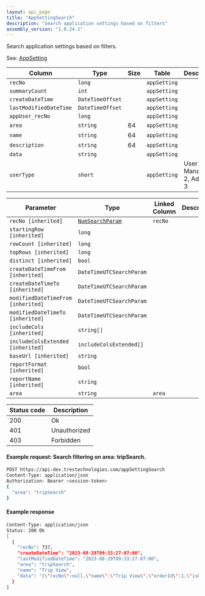 ```yaml
---
layout: api_page
title: "AppSettingSearch"
description: "Search application settings based on filters"
assembly_version: "1.0.24.1"
---
```


Search application settings based on filters.

See: [AppSetting](AppSetting.html)

| Column | Type | Size | Table | Description |
| ------ | ---- | ---- | ----- | ----------- |
| `recNo` | `long` |  | `appSetting` | 
| `summaryCount` | `int` |  | `appSetting` | 
| `createDateTime` | `DateTimeOffset` |  | `appSetting` | 
| `lastModifiedDateTime` | `DateTimeOffset` |  | `appSetting` | 
| `appUser_recNo` | `long` |  | `appSetting` | 
| `area` | `string` | 64 | `appSetting` | 
| `name` | `string` | 64 | `appSetting` | 
| `description` | `string` | 64 | `appSetting` | 
| `data` | `string` |  | `appSetting` | 
| `userType` | `short` |  | `appSetting` | User = 1, Manager = 2, Admin = 3

| Parameter | Type | Linked Column | Description |
| --------- | ---- | ------------- | ----------- |
| `recNo [inherited]` | [`NumSearchParam`](NumSearchParam) | `recNo` | 
| `startingRow [inherited]` | `long` |  | 
| `rowCount [inherited]` | `long` |  | 
| `topRows [inherited]` | `long` |  | 
| `distinct [inherited]` | `bool` |  | 
| `createDateTimeFrom [inherited]` | `DateTimeUTCSearchParam` |  | 
| `createDateTimeTo [inherited]` | `DateTimeUTCSearchParam` |  | 
| `modifiedDateTimeFrom [inherited]` | `DateTimeUTCSearchParam` |  | 
| `modifiedDateTimeTo [inherited]` | `DateTimeUTCSearchParam` |  | 
| `includeCols [inherited]` | `string[]` |  | 
| `includeColsExtended [inherited]` | `includeColsExtended[]` |  | 
| `baseUrl [inherited]` | `string` |  | 
| `reportFormat [inherited]` | `bool` |  | 
| `reportName [inherited]` | `string` |  | 
| `area` | `string` | `area` | 

| Status code | Description |
| ----------- | ----------- |
| 200 | Ok |
| 401 | Unauthorized |
| 403 | Forbidden |

#### Example request: Search filtering on area: tripSearch.
```sh
POST https://api-dev.trestechnologies.com/appSettingSearch
Content-Type: application/json
Authorization: Bearer <session-token>
{
  "area": "tripSearch"
}
```

#### Example response
```sh
Content-Type: application/json
Status: 200 Ok
[
  {
    "recNo": 737,
    "createDateTime": "2023-08-29T09:33:27-07:00",
    "lastModifiedDateTime": "2023-08-29T09:33:27-07:00",
    "area": "tripSearch",
    "name": "Trip View",
    "data": "{\"recNo\":null,\"name\":\"Trip View\",\"orderId\":1,\"isDefault\":null,\"isSelected\":true,\"isMain\":true,\"isDisplayInReportMenu\":null,\"categoryName\":null,\"reportOutputFormat\":null,\"isAgencyLevel\":true,\"sortColumn\":null,\"sortDirection\":null,\"searchAreaViewType\":null,\"columns\":[{\"recNo\":101,\"header\":\"All\",\"width\":\"50px\",\"orderId\":0,\"entityRecNo\":null,\"entityName\":null},{\"recNo\":1,\"header\":\"Trip Name\",\"width\":null,\"orderId\":1,\"entityRecNo\":null,\"entityName\":null},{\"recNo\":2,\"header\":\"Client\",\"width\":null,\"orderId\":2,\"entityRecNo\":null,\"entityName\":null},{\"recNo\":3,\"header\":\"Branch\",\"width\":null,\"orderId\":3,\"entityRecNo\":null,\"entityName\":null},{\"recNo\":4,\"header\":\"Trip Advisor\",\"width\":null,\"orderId\":4,\"entityRecNo\":null,\"entityName\":null},{\"recNo\":5,\"header\":\"Trip Start Date\",\"width\":null,\"orderId\":5,\"entityRecNo\":null,\"entityName\":null},{\"recNo\":42,\"header\":\"Reservation Date Created\",\"width\":null,\"orderId\":6,\"entityRecNo\":null,\"entityName\":null},{\"recNo\":43,\"header\":\"Reservation Date Modified\",\"width\":null,\"orderId\":7,\"entityRecNo\":null,\"entityName\":null},{\"recNo\":29,\"header\":\"Travel Category\",\"width\":null,\"orderId\":8,\"entityRecNo\":null,\"entityName\":null},{\"recNo\":12,\"header\":\"Reservation Provider\",\"width\":null,\"orderId\":9,\"entityRecNo\":null,\"entityName\":null},{\"recNo\":16,\"header\":\"Reservation Supplier\",\"width\":null,\"orderId\":10,\"entityRecNo\":null,\"entityName\":null},{\"recNo\":18,\"header\":\"Reservation Primary Traveler\",\"width\":null,\"orderId\":11,\"entityRecNo\":null,\"entityName\":null},{\"recNo\":25,\"header\":\"Reservation Confirmation Number\",\"width\":null,\"orderId\":12,\"entityRecNo\":null,\"entityName\":null},{\"recNo\":13,\"header\":\"Reservation Record Locator\",\"width\":null,\"orderId\":13,\"entityRecNo\":null,\"entityName\":null},{\"recNo\":40,\"header\":\"Trip Date Created\",\"width\":null,\"orderId\":14,\"entityRecNo\":null,\"entityName\":null},{\"recNo\":41,\"header\":\"Trip Date Modified\",\"width\":null,\"orderId\":15,\"entityRecNo\":null,\"entityName\":null},{\"recNo\":36,\"header\":\"Booking Date\",\"width\":null,\"orderId\":16,\"entityRecNo\":null,\"entityName\":null}],\"filters\":[{\"recNo\":1,\"label\":\"Trip Name\",\"filterArea\":5,\"filterFieldList\":[{\"recNo\":0,\"field\":\"tripName\",\"label\":\"Trip Name\",\"value\":null,\"type\":\"TextBoxAreaOperator\",\"placeHolder\":\"Trip Name\",\"displayText\":\"\"}]},{\"recNo\":2,\"label\":\"Reservation Confirmation Number\",\"filterArea\":5,\"filterFieldList\":[{\"recNo\":0,\"field\":\"reservationConfirmationNumber\",\"label\":\"Reservation Confirmation Number\",\"value\":null,\"type\":\"TextBoxAreaOperator\",\"placeHolder\":\"Reservation Confirmation Number\",\"displayText\":\"\"}]},{\"recNo\":3,\"label\":\"Trip Client\",\"filterArea\":5,\"filterFieldList\":[{\"recNo\":0,\"field\":\"clientProfileRecNo\",\"label\":\"Client\",\"value\":null,\"type\":\"LookupFilter\",\"placeHolder\":\"Client\",\"displayText\":\"\"}]},{\"recNo\":21,\"label\":\"Reservation Travel Category\",\"filterArea\":5,\"filterFieldList\":[{\"recNo\":0,\"field\":\"reservationTravelCategory\",\"label\":\"Reservation Travel Category\",\"value\":{\"value\":[5]},\"type\":\"MultiDropDownFieldOperator\",\"placeHolder\":\"Reservation Travel Category\",\"displayText\":\"Tour\"}]}]}"
  }
]
```

